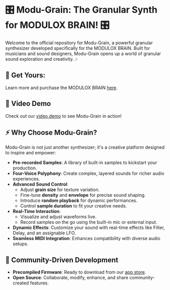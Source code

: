 # 🎛️ Modu-Grain: The Granular Synth for MODULOX BRAIN! 🎛️

Welcome to the official repository for Modu-Grain, a powerful granular synthesizer developed specifically for the MODULOX BRAIN. Built for musicians and sound designers, Modu-Grain opens up a world of granular sound exploration and creativity. 🎶

## 🔗 Get Yours:
Learn more and purchase the MODULOX BRAIN [here](https://raspiaudio.com/produit/brain).

## 🎥 Video Demo
Check out our [video demo](https://www.youtube.com/watch?v=SvOY9AalfjM) to see Modu-Grain in action!

## ⚡ Why Choose Modu-Grain?

Modu-Grain is not just another synthesizer; it's a creative platform designed to inspire and empower:

- **Pre-recorded Samples**: A library of built-in samples to kickstart your production.
- **Four-Voice Polyphony**: Create complex, layered sounds for richer audio experiences.
- **Advanced Sound Control**:
  - Adjust **grain size** for texture variation.
  - Fine-tune **density** and **envelope** for precise sound shaping.
  - Introduce **random playback** for dynamic performances.
  - Control **sample duration** to fit your creative needs.
- **Real-Time Interaction**:
  - Visualize and adjust waveforms live.
  - Record samples on the go using the built-in mic or external input.
- **Dynamic Effects**: Customize your sound with real-time effects like Filter, Delay, and an assignable LFO.
- **Seamless MIDI Integration**: Enhances compatibility with diverse audio setups.

## 💾 Community-Driven Development

- **Precompiled Firmware**: Ready to download from our [app store](apps.raspiaudio.com).
- **Open Source**: Collaborate, modify, enhance, and share community-created features.
